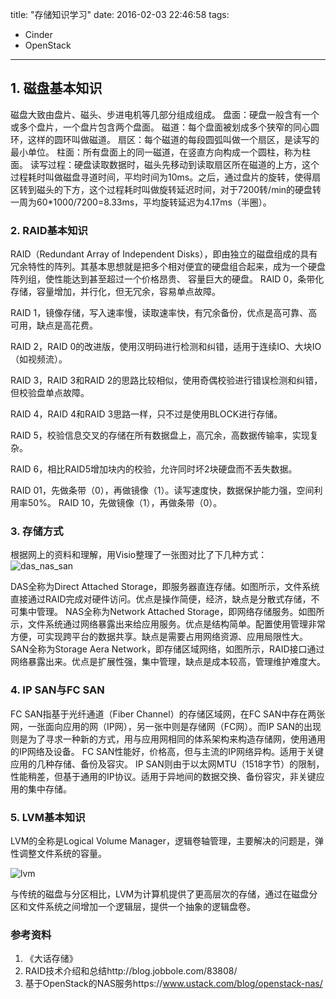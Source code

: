 title: "存储知识学习"
date: 2016-02-03 22:46:58
tags:
  - Cinder
  - OpenStack
---

## 1. 磁盘基本知识
 
磁盘大致由盘片、磁头、步进电机等几部分组成组成。
盘面：硬盘一般含有一个或多个盘片，一个盘片包含两个盘面。
磁道：每个盘面被划成多个狭窄的同心圆环，这样的圆环叫做磁道。
扇区：每个磁道的每段圆弧叫做一个扇区，是读写的最小单位。
柱面：所有盘面上的同一磁道，在竖直方向构成一个圆柱，称为柱面。
	读写过程：硬盘读取数据时，磁头先移动到读取扇区所在磁道的上方，这个过程耗时叫做磁盘寻道时间，平均时间为10ms。之后，通过盘片的旋转，使得扇区转到磁头的下方，这个过程耗时叫做旋转延迟时间，对于7200转/min的硬盘转一周为60*1000/7200=8.33ms，平均旋转延迟为4.17ms（半圈）。

### 2. RAID基本知识
RAID（Redundant Array of Independent Disks），即由独立的磁盘组成的具有冗余特性的阵列。其基本思想就是把多个相对便宜的硬盘组合起来，成为一个硬盘阵列组，使性能达到甚至超过一个价格昂贵、 容量巨大的硬盘。
RAID 0，条带化存储，容量增加，并行化，但无冗余，容易单点故障。
 
RAID 1，镜像存储，写入速率慢，读取速率快，有冗余备份，优点是高可靠、高可用，缺点是高花费。
 
RAID 2，RAID 0的改进版，使用汉明码进行检测和纠错，适用于连续IO、大块IO（如视频流）。
 
RAID 3，RAID 3和RAID 2的思路比较相似，使用奇偶校验进行错误检测和纠错，但校验盘单点故障。
 
RAID 4，RAID 4和RAID 3思路一样，只不过是使用BLOCK进行存储。
 
RAID 5，校验信息交叉的存储在所有数据盘上，高冗余，高数据传输率，实现复杂。
 
RAID 6，相比RAID5增加块内的校验，允许同时坏2块硬盘而不丢失数据。
 
RAID 01，先做条带（0），再做镜像（1）。读写速度快，数据保护能力强，空间利用率50%。
RAID 10，先做镜像（1），再做条带（0）。

### 3. 存储方式
 
根据网上的资料和理解，用Visio整理了一张图对比了下几种方式：
![das_nas_san](https://cloud.githubusercontent.com/assets/1736354/12811291/7906961c-cb66-11e5-89da-3f2bc2f00108.png)

DAS全称为Direct Attached Storage，即服务器直连存储。如图所示，文件系统直接通过RAID完成对硬件访问。优点是操作简便，经济，缺点是分散式存储，不可集中管理。
NAS全称为Network Attached Storage，即网络存储服务。如图所示，文件系统通过网络暴露出来给应用服务。优点是结构简单。配置使用管理非常方便，可实现跨平台的数据共享。缺点是需要占用网络资源、应用局限性大。
SAN全称为Storage Aera Network，即存储区域网络，如图所示，RAID接口通过网络暴露出来。优点是扩展性强，集中管理，缺点是成本较高，管理维护难度大。

### 4. IP SAN与FC SAN
FC SAN指基于光纤通道（Fiber Channel）的存储区域网，在FC SAN中存在两张网，一张面向应用的网（IP网），另一张中则是存储网（FC网）。而IP SAN的出现则是为了寻求一种新的方式，用与应用网相同的体系架构来构造存储网，使用通用的IP网络及设备。
FC SAN性能好，价格高，但与主流的IP网络异构。适用于关键应用的几种存储、备份及容灾。
IP SAN则由于以太网MTU（1518字节）的限制，性能稍差，但基于通用的IP协议。适用于异地间的数据交换、备份容灾，非关键应用的集中存储。

### 5. LVM基本知识
LVM的全称是Logical Volume Manager，逻辑卷轴管理，主要解决的问题是，弹性调整文件系统的容量。
 
![lvm](https://cloud.githubusercontent.com/assets/1736354/12811308/9e2cf4e0-cb66-11e5-91e4-5d375b576ae7.png)

与传统的磁盘与分区相比，LVM为计算机提供了更高层次的存储，通过在磁盘分区和文件系统之间增加一个逻辑层，提供一个抽象的逻辑盘卷。


### 参考资料
1.	《大话存储》
2.	RAID技术介绍和总结http://blog.jobbole.com/83808/
3.	基于OpenStack的NAS服务https://www.ustack.com/blog/openstack-nas/

